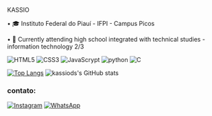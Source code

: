 KASSIO

• 🎓 Instituto Federal do Piauí - IFPI - Campus Picos 

•  📖 Currently attending high school integrated with technical studies - information technology 2/3

![HTML5](https://img.shields.io/badge/HTML5-E34F26?style=for-the-badge&logo=html5&logoColor=white)
![CSS3](https://img.shields.io/badge/CSS3-1572B6?style=for-the-badge&logo=css3&logoColor=white)
![JavaScrypt](https://img.shields.io/badge/JavaScript-323330?style=for-the-badge&logo=javascript&logoColor=F7DF1E)
![python](https://img.shields.io/badge/Python-14354C?style=for-the-badge&logo=python&logoColor=white)
![C](https://img.shields.io/badge/C-00599C?style=for-the-badge&logo=c&logoColor=white)


[![Top Langs](https://github-readme-stats.vercel.app/api/top-langs/?username=kassiods&layout=donut&theme=dark)](https://github.com/kassiods/github-readme-stats) ![kassiods's GitHub stats](https://github-readme-stats.vercel.app/api?username=kassiods&show_icons=true&theme=dark)

### contato:
[![Instagram](https://img.shields.io/badge/Instagram-E4405F?style=for-the-badge&logo=instagram&logoColor=white)](https://www.instagram.com/kassio.ds/)
[![WhatsApp](https://img.shields.io/badge/WhatsApp-25D366?style=for-the-badge&logo=whatsapp&logoColor=white)](https://wa.me/+558999938399)
